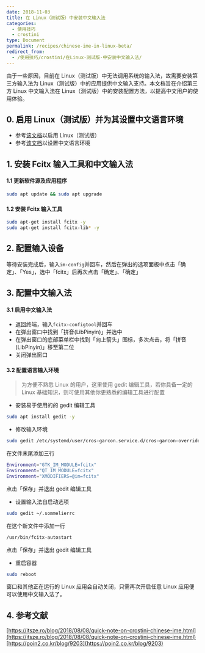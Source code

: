 ```yaml
---
date: 2018-11-03
title: 在 Linux（测试版）中安装中文输入法
categories:
  - 使用技巧
  - crostini
type: Document
permalink: /recipes/chinese-ime-in-linux-beta/
redirect_from:
  - /使用技巧/crostini/在Linux-测试版-中安装中文输入法/
---
```


由于一些原因，目前在 Linux（测试版）中无法调用系统的输入法，故需要安装第三方输入法为 Linux（测试版）中的应用提供中文输入支持。本文档旨在介绍第三方 Linux 中文输入法在 Linux（测试版）中的安装配置方法，以提高中文用户的使用体验。

## 0. 启用 Linux（测试版）并为其设置中文语言环境

 - 参考[该文档](/recipes/android-development-guide-with-fydeos/#2-启用-linux测试版)以启用 Linux（测试版）
 - 参考[该文档](/recipes/getting-started-with-linux-beta/#5-将此容器的语言环境设置为中文)以设置中文语言环境

## 1. 安装 Fcitx 输入工具和中文输入法

#### 1.1 更新软件源及应用程序

```bash
sudo apt update && sudo apt upgrade
```
#### 1.2 安装 Fcitx 输入工具

```bash
sudo apt-get install fcitx -y
sudo apt-get install fcitx-lib* -y
```

## 2. 配置输入设备

等待安装完成后，输入`im-config`并回车，然后在弹出的选项面板中点击「确定」、「Yes」，选中「fcitx」后再次点击「确定」、「确定」

## 3. 配置中文输入法

#### 3.1 启用中文输入法

 - 返回终端，输入`fcitx-configtool`并回车
 - 在弹出窗口中找到「拼音(LibPinyin)」并选中
 - 在弹出窗口的底部菜单栏中找到「向上箭头」图标，多次点击，将「拼音(LibPinyin)」移至第二位
 - 关闭弹出窗口

#### 3.2 配置语言输入环境

> 为方便不熟悉 Linux 的用户，这里使用 gedit 编辑工具，若你具备一定的 Linux 基础知识，则可使用其他你更熟悉的编辑工具进行配置

 - 安装易于使用的的 gedit 编辑工具
```bash
sudo apt install gedit -y
```
 - 修改输入环境
```bash
sudo gedit /etc/systemd/user/cros-garcon.service.d/cros-garcon-override.conf
```
在文件末尾添加三行
```bash
Environment="GTK_IM_MODULE=fcitx"
Environment="QT_IM_MODULE=fcitx"
Environment="XMODIFIERS=@im=fcitx"
```
点击「保存」并退出 gedit 编辑工具

 - 设置输入法自启动选项
```bash
sudo gedit ~/.sommelierrc
```
在这个新文件中添加一行
```bash
/usr/bin/fcitx-autostart
```
点击「保存」并退出 gedit 编辑工具
 - 重启容器
```bash
sudo reboot
```
窗口和其他正在运行的 Linux 应用会自动关闭，只需再次开启任意 Linux 应用便可以使用中文输入法了。

## 4. 参考文献

[https://itsze.ro/blog/2018/08/08/quick-note-on-crostini-chinese-ime.html](https://itsze.ro/blog/2018/08/08/quick-note-on-crostini-chinese-ime.html)
[https://poin2.co.kr/blog/9203](https://poin2.co.kr/blog/9203)
